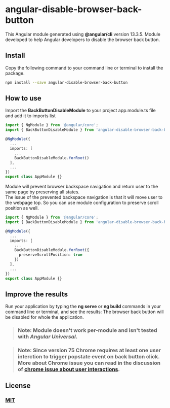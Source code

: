 # angular-disable-browser-back-button

This Angular module generated using **@angular/cli** version 13.3.5.
Module developed to help Angular developers to disable the browser back button.

## Install

Copy the following command to your command line or terminal to install the package.

```bash
npm install --save angular-disable-browser-back-button
```

## How to use

Import the **BackButtonDisableModule** to your project app.module.ts file and add it to imports list

```typescript
import { NgModule } from '@angular/core';
import { BackButtonDisableModule } from 'angular-disable-browser-back-button';

@NgModule({
  ...
  imports: [
    ...
    BackButtonDisableModule.forRoot()
  ],
  ...
})
export class AppModule {}
```

Module will prevent browser backspace navigation and return user to the same page by preserving all states.  
The issue of the prevented backspace navigation is that it will move user to the webpage top. So you can use module configuration to preserve scroll position as well.

```typescript
import { NgModule } from '@angular/core';
import { BackButtonDisableModule } from 'angular-disable-browser-back-button';

@NgModule({
  ...
  imports: [
    ...
    BackButtonDisableModule.forRoot({
      preserveScrollPosition: true
    })
  ],
  ...
})
export class AppModule {}
```

## Improve the results

Run your application by typing the **ng serve** or **ng build** commands in your command line or terminal, and see the results: The browser back button will be disabled for whole the application.

> ### **Note**: Module doesn't work per-module and isn't tested with _Angular Universal_.

> ### **Note**: Since version 75 Chrome requires at least one user interction to trigger **popstate** event on back button click. More about Chrome issue you can read in the discussion of [chrome issue about user interactions](https://support.google.com/chrome/thread/8721521?hl=en).

## License

### [MIT](https://github.com/Zatikyan/angular-disable-browser-back-button/blob/c3a519c04915124b6aed2b5a143f9fa58a51f228/LICENSE)

